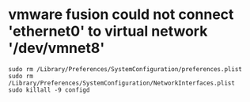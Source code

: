 
# vmware fusion could not connect 'ethernet0' to virtual network '/dev/vmnet8'

``` shell
sudo rm /Library/Preferences/SystemConfiguration/preferences.plist
sudo rm /Library/Preferences/SystemConfiguration/NetworkInterfaces.plist
sudo killall -9 configd
```
